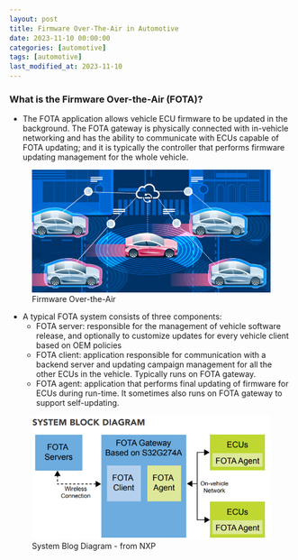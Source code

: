 ```yaml
---
layout: post
title: Firmware Over-The-Air in Automotive
date: 2023-11-10 00:00:00
categories: [automotive]
tags: [automotive]
last_modified_at: 2023-11-10
---
```


### What is the Firmware Over-the-Air (FOTA)?

* The FOTA application allows vehicle ECU firmware to be updated in the background. The FOTA gateway is physically connected with in-vehicle networking and has the ability to communicate with ECUs capable of FOTA updating; and it is typically the controller that performs firmware updating management for the whole vehicle.

<figure>
  <img src="/assets/img/blogs/automotive/FOTA/car-fota.png" alt="FOTA in automotive">
  <figcaption>Firmware Over-the-Air</figcaption>
</figure>

* A typical FOTA system consists of three components:
  * FOTA server: responsible for the management of vehicle software release, and optionally to customize updates for every vehicle client based on OEM policies
  * FOTA client: application responsible for communication with a backend server and updating campaign management for all the other ECUs in the vehicle. Typically runs on FOTA gateway.
  * FOTA agent: application that performs final updating of firmware for ECUs during run-time. It sometimes also runs on FOTA gateway to support self-updating.

<figure>
  <img src="/assets/img/blogs/automotive/FOTA/system-block-diagram.png" alt="System Blog Diagram">
  <figcaption>System Blog Diagram - from NXP</figcaption>
</figure>
